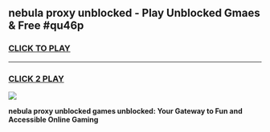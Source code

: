 
## nebula proxy unblocked - Play Unblocked Gmaes & Free #qu46p
<h3>
<a href="https://news.freeplayer.one?title=nebula_proxy_unblocked&ref=26F">CLICK TO PLAY</a></h3>
<hr>

<h3>
<a href="https://news.freeplayer.one?title=nebula_proxy_unblocked&ref=26F">CLICK 2 PLAY</a>
  
</h3>

<a href="https://news.freeplayer.one?title=nebula_proxy_unblocked&ref=26F/"><img src="https://clearcache.store/games.png"></a>


**nebula proxy unblocked games unblocked: Your Gateway to Fun and Accessible Online Gaming**
